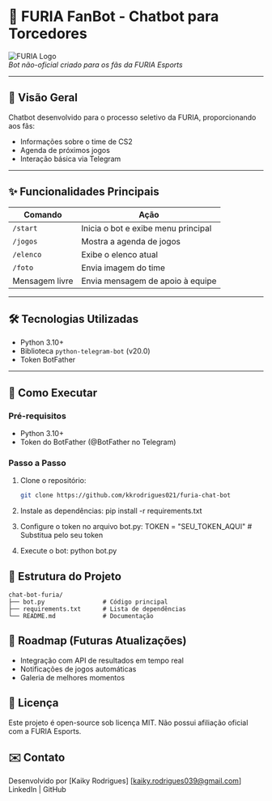 # 🐺 FURIA FanBot - Chatbot para Torcedores

![FURIA Logo](https://upload.wikimedia.org/wikipedia/pt/f/f9/Furia_Esports_logo.png)  
*Bot não-oficial criado para os fãs da FURIA Esports*

---

## 📌 Visão Geral
Chatbot desenvolvido para o processo seletivo da FURIA, proporcionando aos fãs:
- Informações sobre o time de CS2
- Agenda de próximos jogos
- Interação básica via Telegram

---

## ✨ Funcionalidades Principais
| Comando       | Ação                                |
|---------------|-------------------------------------|
| `/start`      | Inicia o bot e exibe menu principal |
| `/jogos`      | Mostra a agenda de jogos            |
| `/elenco`     | Exibe o elenco atual                |
| `/foto`       | Envia imagem do time                |
| Mensagem livre| Envia mensagem de apoio à equipe    |

---

## 🛠️ Tecnologias Utilizadas
- Python 3.10+
- Biblioteca `python-telegram-bot` (v20.0)
- Token BotFather

---

## 🚀 Como Executar

### Pré-requisitos
- Python 3.10+
- Token do BotFather (@BotFather no Telegram)

### Passo a Passo
1. Clone o repositório:
   ```bash
   git clone https://github.com/kkrodrigues021/furia-chat-bot

2. Instale as dependências:
    pip install -r requirements.txt

3. Configure o token no arquivo bot.py:
    TOKEN = "SEU_TOKEN_AQUI"  # Substitua pelo seu token

4. Execute o bot:
    python bot.py

## 📂 Estrutura do Projeto

    chat-bot-furia/
    ├── bot.py                # Código principal
    ├── requirements.txt      # Lista de dependências
    └── README.md             # Documentação

## 🌟 Roadmap (Futuras Atualizações)
- Integração com API de resultados em tempo real
- Notificações de jogos automáticas
- Galeria de melhores momentos

## 📜 Licença
Este projeto é open-source sob licença MIT. Não possui afiliação oficial com a FURIA Esports.

## ✉️ Contato
Desenvolvido por [Kaiky Rodrigues]
[kaiky.rodrigues039@gmail.com]
LinkedIn | GitHub